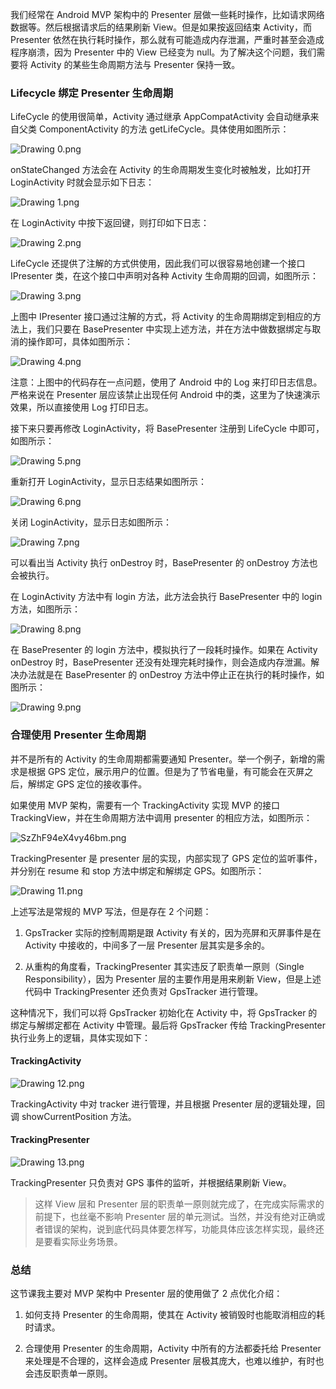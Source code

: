 我们经常在 Android MVP 架构中的 Presenter 层做一些耗时操作，比如请求网络数据等。然后根据请求后的结果刷新 View。但是如果按返回结束 Activity，而 Presenter 依然在执行耗时操作，那么就有可能造成内存泄漏，严重时甚至会造成程序崩溃，因为 Presenter 中的 View 已经变为 null。为了解决这个问题，我们需要将 Activity 的某些生命周期方法与 Presenter 保持一致。

### Lifecycle 绑定 Presenter 生命周期

LifeCycle 的使用很简单，Activity 通过继承 AppCompatActivity 会自动继承来自父类 ComponentActivity 的方法 getLifeCycle。具体使用如图所示：

<Image alt="Drawing 0.png" src="https://s0.lgstatic.com/i/image/M00/29/5A/Ciqc1F76sXWAU2fEAAFd2jgikoo339.png"/>

onStateChanged 方法会在 Activity 的生命周期发生变化时被触发，比如打开 LoginActivity 时就会显示如下日志：

<Image alt="Drawing 1.png" src="https://s0.lgstatic.com/i/image/M00/29/5A/Ciqc1F76sX2AGVLQAAA53rZPZY8354.png"/>

在 LoginActivity 中按下返回键，则打印如下日志：

<Image alt="Drawing 2.png" src="https://s0.lgstatic.com/i/image/M00/29/66/CgqCHl76sYWAO5QQAAAuVJEi7Xo379.png"/>

LifeCycle 还提供了注解的方式供使用，因此我们可以很容易地创建一个接口 IPresenter 类，在这个接口中声明对各种 Activity 生命周期的回调，如图所示：

<Image alt="Drawing 3.png" src="https://s0.lgstatic.com/i/image/M00/29/66/CgqCHl76sY-AaBSDAAGjNld-ecw742.png"/>

上图中 IPresenter 接口通过注解的方式，将 Activity 的生命周期绑定到相应的方法上，我们只要在 BasePresenter 中实现上述方法，并在方法中做数据绑定与取消的操作即可，具体如图所示：

<Image alt="Drawing 4.png" src="https://s0.lgstatic.com/i/image/M00/29/5A/Ciqc1F76sZeANG8VAAI_wiUZACI480.png"/>

注意：上图中的代码存在一点问题，使用了 Android 中的 Log 来打印日志信息。严格来说在 Presenter 层应该禁止出现任何 Android 中的类，这里为了快速演示效果，所以直接使用 Log 打印日志。

接下来只要再修改 LoginActivity，将 BasePresenter 注册到 LifeCycle 中即可，如图所示：

<Image alt="Drawing 5.png" src="https://s0.lgstatic.com/i/image/M00/29/5A/Ciqc1F76saGAKsUeAAEGqubUz7M368.png"/>

重新打开 LoginActivity，显示日志结果如图所示：

<Image alt="Drawing 6.png" src="https://s0.lgstatic.com/i/image/M00/29/66/CgqCHl76samASHhKAAAptxyq1jg160.png"/>

关闭 LoginActivity，显示日志如图所示：

<Image alt="Drawing 7.png" src="https://s0.lgstatic.com/i/image/M00/29/5A/Ciqc1F76sbGAflpvAAAxIyHcIv0551.png"/>

可以看出当 Activity 执行 onDestroy 时，BasePresenter 的 onDestroy 方法也会被执行。

在 LoginActivity 方法中有 login 方法，此方法会执行 BasePresenter 中的 login 方法，如图所示：

<Image alt="Drawing 8.png" src="https://s0.lgstatic.com/i/image/M00/29/66/CgqCHl76sb2AL1RKAAJ9Hs2OSvo468.png"/>

在 BasePresenter 的 login 方法中，模拟执行了一段耗时操作。如果在 Activity onDestroy 时，BasePresenter 还没有处理完耗时操作，则会造成内存泄漏。解决办法就是在 BasePresenter 的 onDestroy 方法中停止正在执行的耗时操作，如图所示：

<Image alt="Drawing 9.png" src="https://s0.lgstatic.com/i/image/M00/29/66/CgqCHl76scmAC6zfAADyKev5-FM249.png"/>

### 合理使用 Presenter 生命周期

并不是所有的 Activity 的生命周期都需要通知 Presenter。举一个例子，新增的需求是根据 GPS 定位，展示用户的位置。但是为了节省电量，有可能会在灭屏之后，解绑定 GPS 定位的接收事件。

如果使用 MVP 架构，需要有一个 TrackingActivity 实现 MVP 的接口 TrackingView，并在生命周期方法中调用 presenter 的相应方法，如图所示：

<Image alt="SzZhF94eX4vy46bm.png" src="https://s0.lgstatic.com/i/image/M00/2F/BD/CgqCHl8HzvqADrFUAACluyFCOBU894.png"/>

TrackingPresenter 是 presenter 层的实现，内部实现了 GPS 定位的监听事件，并分别在 resume 和 stop 方法中绑定和解绑定 GPS。如图所示：

<Image alt="Drawing 11.png" src="https://s0.lgstatic.com/i/image/M00/29/66/CgqCHl76sd2AR4vHAADL68PR5NQ751.png"/>

上述写法是常规的 MVP 写法，但是存在 2 个问题：

1. GpsTracker 实际的控制周期是跟 Activity 有关的，因为亮屏和灭屏事件是在 Activity 中接收的，中间多了一层 Presenter 层其实是多余的。

2. 从重构的角度看，TrackingPresenter 其实违反了职责单一原则（Single Responsibility），因为 Presenter 层的主要作用是用来刷新 View，但是上述代码中 TrackingPresenter 还负责对 GpsTracker 进行管理。

这种情况下，我们可以将 GpsTracker 初始化在 Activity 中，将 GpsTracker 的绑定与解绑定都在 Activity 中管理。最后将 GpsTracker 传给 TrackingPresenter 执行业务上的逻辑，具体实现如下：

#### TrackingActivity

<Image alt="Drawing 12.png" src="https://s0.lgstatic.com/i/image/M00/29/66/CgqCHl76seaAOlj6AAFQQYDhPMc483.png"/>

TrackingActivity 中对 tracker 进行管理，并且根据 Presenter 层的逻辑处理，回调 showCurrentPosition 方法。

#### TrackingPresenter

<Image alt="Drawing 13.png" src="https://s0.lgstatic.com/i/image/M00/29/66/CgqCHl76se-AaHR6AAE4XwfWPA8657.png"/>

TrackingPresenter 只负责对 GPS 事件的监听，并根据结果刷新 View。
> 这样 View 层和 Presenter 层的职责单一原则就完成了，在完成实际需求的前提下，也丝毫不影响 Presenter 层的单元测试。当然，并没有绝对正确或者错误的架构，说到底代码具体要怎样写，功能具体应该怎样实现，最终还是要看实际业务场景。

### 总结

这节课我主要对 MVP 架构中 Presenter 层的使用做了 2 点优化介绍：

1. 如何支持 Presenter 的生命周期，使其在 Activity 被销毁时也能取消相应的耗时请求。

2. 合理使用 Presenter 的生命周期，Activity 中所有的方法都委托给 Presenter 来处理是不合理的，这样会造成 Presenter 层极其庞大，也难以维护，有时也会违反职责单一原则。


